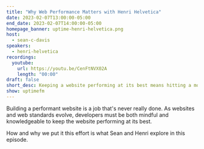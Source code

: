 ```yaml
---
title: "Why Web Performance Matters with Henri Helvetica"
date: 2023-02-07T13:00:00-05:00
end_date: 2023-02-07T14:00:00-05:00
homepage_banner: uptime-henri-helvetica.png
host:
  - sean-c-davis
speakers:
  - henri-helvetica
recordings:
  youtube:
    url: https://youtu.be/CenFtNVX02A
    length: "00:00"
draft: false
short_desc: Keeping a website performing at its best means hitting a moving target. Why and how we do this is what Sean and Henri explore.
show: uptimefm
---
```


Building a performant website is a job that's never really done. As websites and web standards evolve, developers must be both mindful and knowledgeable to keep the website performing at its best.

How and why we put it this effort is what Sean and Henri explore in this episode.

